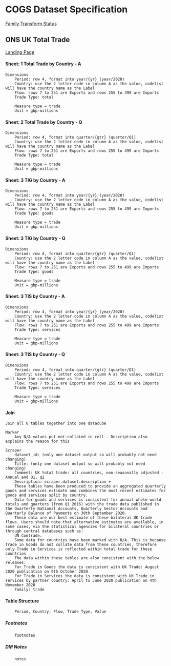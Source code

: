 # COGS Dataset Specification

[Family Transform Status](https://gss-cogs.github.io/family-trade/datasets/index.html)

## ONS UK Total Trade

[Landing Page](https://www.ons.gov.uk/businessindustryandtrade/internationaltrade/datasets/uktotaltradeallcountriesnonseasonallyadjusted)

#### Sheet: 1 Total Trade by Country - A

	Dimensions
		Period: row 4, format into year/{yr} (year/2020)
		Country: use the 2 letter code in column A as the value, codelist will have the country name as the Label
		Flow: rows 7 to 251 are Exports and rows 255 to 499 are Imports
		Trade Type: total

		Measure type = trade
		Unit = gbp-millions

#### Sheet: 2 Total Trade by Country - Q

	Dimensions
		Period: row 4, format into quarter/{qtr} (quarter/Q1)
		Country: use the 2 letter code in column A as the value, codelist will have the country name as the Label
		Flow: rows 7 to 251 are Exports and rows 255 to 499 are Imports
		Trade Type: total

		Measure type = trade
		Unit = gbp-millions

#### Sheet: 3 TIG by Country - A

	Dimensions
		Period: row 4, format into year/{yr} (year/2020)
		Country: use the 2 letter code in column A as the value, codelist will have the country name as the Label
		Flow: rows 7 to 251 are Exports and rows 255 to 499 are Imports
		Trade Type: goods

		Measure type = trade
		Unit = gbp-millions

#### Sheet: 3 TIG by Country - Q

	Dimensions
		Period: row 4, format into quarter/{qtr} (quarter/Q1)
		Country: use the 2 letter code in column A as the value, codelist will have the country name as the Label
		Flow: rows 7 to 251 are Exports and rows 255 to 499 are Imports
		Trade Type: goods

		Measure type = trade
		Unit = gbp-millions

#### Sheet: 3 TIS by Country - A

	Dimensions
		Period: row 4, format into year/{yr} (year/2020)
		Country: use the 2 letter code in column A as the value, codelist will have the country name as the Label
		Flow: rows 7 to 251 are Exports and rows 255 to 499 are Imports
		Trade Type: services

		Measure type = trade
		Unit = gbp-millions

#### Sheet: 3 TIS by Country - Q

	Dimensions
		Period: row 4, format into quarter/{qtr} (quarter/Q1)
		Country: use the 2 letter code in column A as the value, codelist will have the country name as the Label
		Flow: rows 7 to 251 are Exports and rows 255 to 499 are Imports
		Trade Type: services

		Measure type = trade
		Unit = gbp-millions

#### Join

	Join all 6 tables together into one datacube

	Marker
		Any N/A values put not-collated in cell . Description also explains the reason for this

	Scraper
		dataset_id: (only one dataset output so will probably not need changing)
		Title: (only one dataset output so will probably not need changing)
		Comment: UK total trade: all countries, non-seasonally adjusted - Annual and Q1, q2
		Description: scraper.dataset.description +
		These tables have been produced to provide an aggregated quarterly goods and services estimate and combines the most recent estimates for goods and services split by country.
		Data for goods and services is consistent for annual whole world totals and quarters (from Q1 2016) with the trade data published in the Quarterly National Accounts, Quarterly Sector Accounts and Quarterly Balance of Payments on 30th September 2020.
		These data are our best estimate of these bilateral UK trade flows. Users should note that alternative estimates are available, in some cases, via the statistical agencies for bilateral countries or through central databases such as:
		UN Comtrade.
		Some data for countries have been marked with N/A. This is because Trade in Goods do not collate data from these countries, therefore only Trade in Services is reflected within total trade for these countries
		The data within these tables are also consistent with the below releases:	
		For Trade in Goods the data is consistent with UK Trade: August 2020 publication on 9th October 2020
		For Trade in Services the data is consistent with UK Trade in services by partner country: April to June 2020 publication on 4th November 2020
		Family: trade

#### Table Structure

		Period, Country, Flow, Trade Type, Value

##### Footnotes

		footnotes

##### DM Notes

		notes

